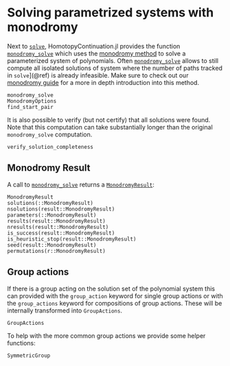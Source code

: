 # Solving parametrized systems with monodromy

Next to [`solve`](@ref), HomotopyContinuation.jl provides the function
[`monodromy_solve`](@ref) which uses the [monodromy method](https://www.juliahomotopycontinuation.org/guides/monodromy/#monodromy)
to solve a parameterized system of polynomials.
Often [`monodromy_solve`](@ref) allows to still compute all isolated solutions of system where
the number of paths tracked in  `solve`](@ref) is already infeasible.
Make sure to check out our
[monodromy guide](https://www.juliahomotopycontinuation.org/guides/monodromy/)
for a more in depth introduction into this method.

```@docs
monodromy_solve
MonodromyOptions
find_start_pair
```

It is also possible to verify (but not certify) that all solutions were found.
Note that this computation can take substantially longer than the original `monodromy_solve` computation.
```
verify_solution_completeness
```

## Monodromy Result

A call to [`monodromy_solve`](@ref) returns a [`MonodromyResult`](@ref):
```@docs
MonodromyResult
solutions(::MonodromyResult)
nsolutions(result::MonodromyResult)
parameters(::MonodromyResult)
results(result::MonodromyResult)
nresults(result::MonodromyResult)
is_success(result::MonodromyResult)
is_heuristic_stop(result::MonodromyResult)
seed(result::MonodromyResult)
permutations(r::MonodromyResult)
```

## Group actions

If there is a group acting on the solution set of the polynomial system this can provided with the `group_action` keyword for single group actions or with the `group_actions` keyword for compositions
of group actions. These will be internally transformed into `GroupActions`.

```@docs
GroupActions
```

To help with the more common group actions we provide some helper functions:

```@docs
SymmetricGroup
```
